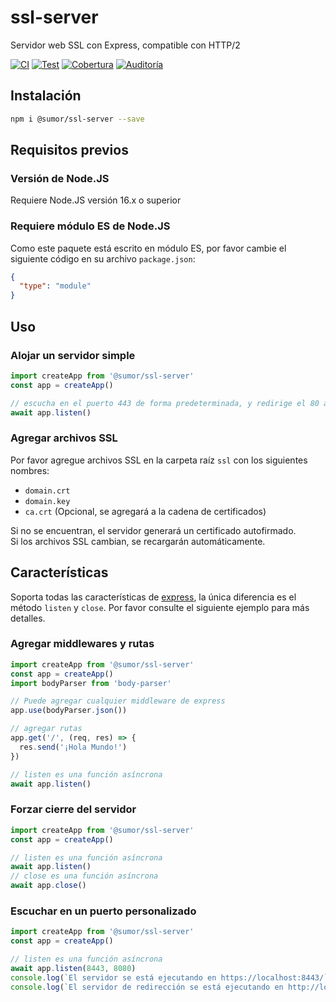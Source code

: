 # ssl-server

Servidor web SSL con Express, compatible con HTTP/2

[![CI](https://github.com/sumor-cloud/ssl-server/actions/workflows/ci.yml/badge.svg)](https://github.com/sumor-cloud/ssl-server/actions/workflows/ci.yml)
[![Test](https://github.com/sumor-cloud/ssl-server/actions/workflows/ut.yml/badge.svg)](https://github.com/sumor-cloud/ssl-server/actions/workflows/ut.yml)
[![Cobertura](https://github.com/sumor-cloud/ssl-server/actions/workflows/coverage.yml/badge.svg)](https://github.com/sumor-cloud/ssl-server/actions/workflows/coverage.yml)
[![Auditoría](https://github.com/sumor-cloud/ssl-server/actions/workflows/audit.yml/badge.svg)](https://github.com/sumor-cloud/ssl-server/actions/workflows/audit.yml)

## Instalación

```bash
npm i @sumor/ssl-server --save
```

## Requisitos previos

### Versión de Node.JS

Requiere Node.JS versión 16.x o superior

### Requiere módulo ES de Node.JS

Como este paquete está escrito en módulo ES, por favor cambie el siguiente código en su archivo `package.json`:

```json
{
  "type": "module"
}
```

## Uso

### Alojar un servidor simple

```javascript
import createApp from '@sumor/ssl-server'
const app = createApp()

// escucha en el puerto 443 de forma predeterminada, y redirige el 80 a https 443
await app.listen()
```

### Agregar archivos SSL

Por favor agregue archivos SSL en la carpeta raíz `ssl` con los siguientes nombres:

- `domain.crt`
- `domain.key`
- `ca.crt` (Opcional, se agregará a la cadena de certificados)

Si no se encuentran, el servidor generará un certificado autofirmado.  
Si los archivos SSL cambian, se recargarán automáticamente.

## Características

Soporta todas las características de [express](https://www.npmjs.com/package/express), la única diferencia es el método `listen` y `close`. Por favor consulte el siguiente ejemplo para más detalles.

### Agregar middlewares y rutas

```javascript
import createApp from '@sumor/ssl-server'
const app = createApp()
import bodyParser from 'body-parser'

// Puede agregar cualquier middleware de express
app.use(bodyParser.json())

// agregar rutas
app.get('/', (req, res) => {
  res.send('¡Hola Mundo!')
})

// listen es una función asíncrona
await app.listen()
```

### Forzar cierre del servidor

```javascript
import createApp from '@sumor/ssl-server'
const app = createApp()

// listen es una función asíncrona
await app.listen()
// close es una función asíncrona
await app.close()
```

### Escuchar en un puerto personalizado

```javascript
import createApp from '@sumor/ssl-server'
const app = createApp()

// listen es una función asíncrona
await app.listen(8443, 8080)
console.log(`El servidor se está ejecutando en https://localhost:8443/`)
console.log(`El servidor de redirección se está ejecutando en http://localhost:8080/`)
```
